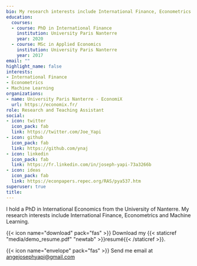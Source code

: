 ```yaml
---
bio: My research interests include International Finance, Econometrics and Machine Learning.  
education:
  courses:
  - course: PhD in International Finance
    institution: University Paris Nanterre
    year: 2020
  - course: MSc in Applied Economics
    institution: University Paris Nanterre
    year: 2017
email: ""
highlight_name: false
interests:
- International Finance
- Econometrics
- Machine Learning
organizations:
- name: University Paris Nanterre - EconomiX
  url: https://economix.fr/
role: Research and Teaching Assistant
social:
- icon: twitter
  icon_pack: fab
  link: https://twitter.com/Joe_Yapi
- icon: github
  icon_pack: fab
  link: https://github.com/ynaj
- icon: linkedin
  icon_pack: fab
  link: https://fr.linkedin.com/in/joseph-yapi-73a3266b
- icon: ideas
  icon_pack: fab
  link: https://econpapers.repec.org/RAS/pya537.htm
superuser: true
title: 
---
```


I hold a PhD in International Economics from the University of Nanterre. My research interests include International Finance, Econometrics and Machine Learning.


{{< icon name="download" pack="fas" >}} Download my {{< staticref "media/demo_resume.pdf" "newtab" >}}resumé{{< /staticref >}}.

{{< icon name="envelope" pack="fas" >}} Send me email at angejosephyapi@gmail.com 
